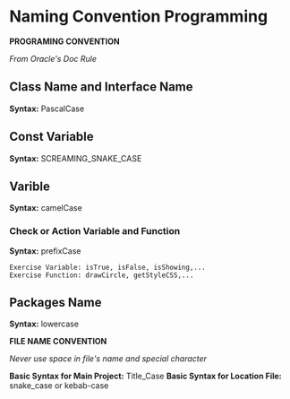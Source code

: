 # Naming Convention Programming
**PROGRAMING CONVENTION**

*From Oracle's Doc Rule*
## Class Name and Interface Name
**Syntax:** PascalCase
## Const Variable
**Syntax:** SCREAMING_SNAKE_CASE
## Varible
**Syntax:** camelCase
### Check or Action Variable and Function
**Syntax:** prefixCase

    Exercise Variable: isTrue, isFalse, isShowing,...
    Exercise Function: drawCircle, getStyleCSS,...
## Packages Name
**Syntax:** lowercase

**FILE NAME CONVENTION**

*Never use space in file's name and special character*

**Basic Syntax for Main Project:** Title_Case
**Basic Syntax for Location File:** snake_case or kebab-case
